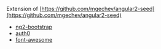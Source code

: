Extension of [https://github.com/mgechev/angular2-seed](https://github.com/mgechev/angular2-seed) 
-  [ng2-bootstrap](https://github.com/valor-software/ng2-bootstrap)
-  [auth0](https://auth0.com/)
-  [font-awesome](http://http://fontawesome.io/)

